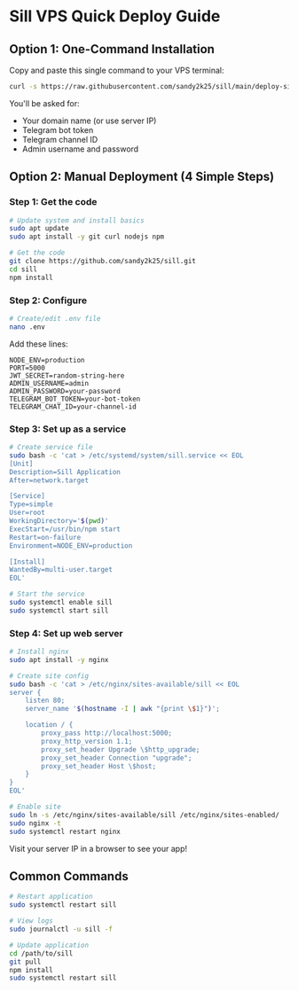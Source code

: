 # Sill VPS Quick Deploy Guide

## Option 1: One-Command Installation

Copy and paste this single command to your VPS terminal:

```bash
curl -s https://raw.githubusercontent.com/sandy2k25/sill/main/deploy-sill.sh | bash
```

You'll be asked for:
- Your domain name (or use server IP)
- Telegram bot token
- Telegram channel ID
- Admin username and password

## Option 2: Manual Deployment (4 Simple Steps)

### Step 1: Get the code
```bash
# Update system and install basics
sudo apt update
sudo apt install -y git curl nodejs npm

# Get the code
git clone https://github.com/sandy2k25/sill.git
cd sill
npm install
```

### Step 2: Configure
```bash
# Create/edit .env file
nano .env
```

Add these lines:
```
NODE_ENV=production
PORT=5000
JWT_SECRET=random-string-here
ADMIN_USERNAME=admin
ADMIN_PASSWORD=your-password
TELEGRAM_BOT_TOKEN=your-bot-token
TELEGRAM_CHAT_ID=your-channel-id
```

### Step 3: Set up as a service
```bash
# Create service file
sudo bash -c 'cat > /etc/systemd/system/sill.service << EOL
[Unit]
Description=Sill Application
After=network.target

[Service]
Type=simple
User=root
WorkingDirectory='$(pwd)'
ExecStart=/usr/bin/npm start
Restart=on-failure
Environment=NODE_ENV=production

[Install]
WantedBy=multi-user.target
EOL'

# Start the service
sudo systemctl enable sill
sudo systemctl start sill
```

### Step 4: Set up web server
```bash
# Install nginx
sudo apt install -y nginx

# Create site config
sudo bash -c 'cat > /etc/nginx/sites-available/sill << EOL
server {
    listen 80;
    server_name '$(hostname -I | awk "{print \$1}")';

    location / {
        proxy_pass http://localhost:5000;
        proxy_http_version 1.1;
        proxy_set_header Upgrade \$http_upgrade;
        proxy_set_header Connection "upgrade";
        proxy_set_header Host \$host;
    }
}
EOL'

# Enable site
sudo ln -s /etc/nginx/sites-available/sill /etc/nginx/sites-enabled/
sudo nginx -t
sudo systemctl restart nginx
```

Visit your server IP in a browser to see your app!

## Common Commands

```bash
# Restart application
sudo systemctl restart sill

# View logs
sudo journalctl -u sill -f

# Update application
cd /path/to/sill
git pull
npm install
sudo systemctl restart sill
```